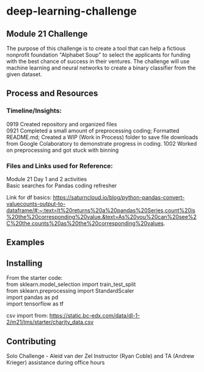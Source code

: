# deep-learning-challenge
## Module 21 Challenge  
The purpose of this challenge is to create a tool that can help a fictious nonprofit foundation "Alphabet Soup" to select the applicants for funding with the best chance of success in their ventures.  The challenge will use machine learning and neural networks to create a binary classifier from the given dataset.

## Process and Resources
### Timeline/Insights:  
0919 Created repository and organized files  
0921 Completed a small amount of preprocessing coding; Formatted README.md; Created a WIP (Work in Process) folder to save file downloads from Google Colaboratory to demonstrate progress in coding.
1002 Worked on preprocessing and got stuck with binning

### Files and Links used for Reference:  
Module 21 Day 1 and 2 activities  
Basic searches for Pandas coding refresher

Link for df basics: https://saturncloud.io/blog/python-pandas-convert-valuecounts-output-to-dataframe/#:~:text=It%20returns%20a%20pandas%20Series,count%20is%20the%20corresponding%20value.&text=As%20you%20can%20see%2C%20the,counts%20as%20the%20corresponding%20values.  
## Examples

## Installing
From the starter code:  
from sklearn.model_selection import train_test_split  
from sklearn.preprocessing import StandardScaler  
import pandas as pd  
import tensorflow as tf  

csv import from: https://static.bc-edx.com/data/dl-1-2/m21/lms/starter/charity_data.csv  

## Contributing
Solo Challenge - Aleid van der Zel
Instructor (Ryan Coble) and TA (Andrew Krieger) assistance during office hours
